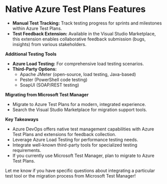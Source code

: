 # Native Azure Test Plans Features

* **Manual Test Tracking:**  Track testing progress for sprints and milestones within Azure Test Plans.
* **Test Feedback Extension:**  Available in the Visual Studio Marketplace, this extension enables collaborative feedback submission (bugs, insights) from various stakeholders.

**Additional Testing Tools**

* **Azure Load Testing:** For comprehensive load testing scenarios.
* **Third-Party Options:**
    * Apache JMeter (open-source, load testing, Java-based)
    * Pester (PowerShell code testing)
    * SoapUI (SOAP/REST testing)

**Migrating from Microsoft Test Manager** 

* Migrate to Azure Test Plans for a modern, integrated experience. 
* Search the Visual Studio Marketplace for migration support tools. 

**Key Takeaways**

* Azure DevOps offers native test management capabilities with Azure Test Plans and extensions for feedback collection.
* Leverage Azure Load Testing for performance testing needs.
* Integrate well-known third-party tools for specialized testing requirements.
* If you currently use Microsoft Test Manager, plan to migrate to Azure Test Plans.

Let me know if you have specific questions about integrating a particular test tool or the migration process from Microsoft Test Manager! 
